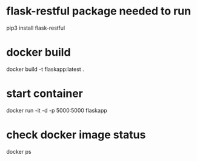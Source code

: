 # flask-restful package needed to run
pip3 install flask-restful

# docker build
docker build -t flaskapp:latest .

# start container
docker run -it -d -p 5000:5000 flaskapp

# check docker image status
docker ps